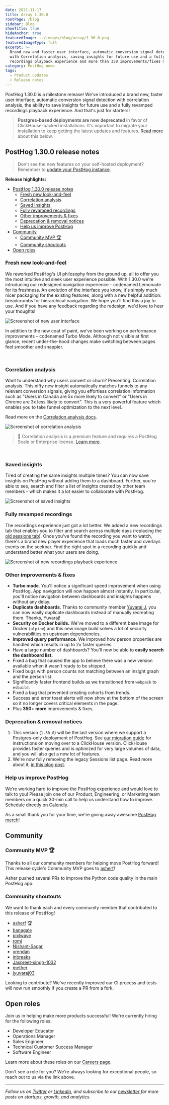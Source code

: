 ```yaml
---
date: 2021-11-17
title: Array 1.30.0
rootPage: /blog
sidebar: Blog
showTitle: true
hideAnchor: true
featuredImage: ../images/blog/array/1-30-0.png
featuredImageType: full
excerpt: >-
  Brand new and faster user interface, automatic conversion signal detection
  with Correlation analysis, saving insights for future use and a fully revamped
  recordings playback experience and more than 350 improvements/fixes more.
category: PostHog news
tags:
  - Product updates
  - Release notes
---
```


PostHog 1.30.0 is a milestone release! We've introduced a brand new, faster user interface, automatic conversion signal detection with correlation analysis, the ability to save insights for future use and a fully revamped recordings playback experience. And that's just for starters!

<blockquote class='warning-note'>
<b>Postgres-based deployments are now deprecated</b> in favor of ClickHouse-backed installations. It's important to migrate your installation to keep getting the latest updates and features. <a href="#deprecation--removal-notices">Read more</a> about this below.
</blockquote>

## PostHog 1.30.0 release notes

> Don't see the new features on your self-hosted deployment? Remember to [update your PostHog instance](/docs/runbook/upgrading-posthog).

**Release highlights:**

- [PostHog 1.30.0 release notes](#posthog-1300-release-notes)
  - [Fresh new look-and-feel](#fresh-new-look-and-feel)
  - [Correlation analysis](#correlation-analysis)
  - [Saved insights](#saved-insights)
  - [Fully revamped recordings](#fully-revamped-recordings)
  - [Other improvements \& fixes](#other-improvements--fixes)
  - [Deprecation \& removal notices](#deprecation--removal-notices)
  - [Help us improve PostHog](#help-us-improve-posthog)
- [Community](#community)
  - [Community MVP 🏆](#community-mvp-)
  - [Community shoutouts](#community-shoutouts)
- [Open roles](#open-roles)

### Fresh new look-and-feel

We reworked PostHog's UI philosophy from the ground up, all to offer you the most intuitive and sleek user experience possible. With 1.30.0 we're introducing our redesigned navigation experience – codenamed Lemonade for its freshness. An evolution of the interface you know, it's simply much nicer packaging for the existing features, along with a new helpful addition: breadcrumbs for hierarchical navigation. We hope you'll find this a joy to use. And if you have any feedback regarding the redesign, we'd love to hear your thoughts!

<img src="https://posthog-static-files.s3.us-east-2.amazonaws.com/Website-Assets/Array/1_30_0-lemonade.png" alt="Screenshot of new user interface" />

In addition to the new coat of paint, we've been working on performance improvements – codenamed Turbo Mode. Although not visible at first glance, recent under-the-hood changes make switching between pages feel smoother and snappier.

<br />

### Correlation analysis

Want to understand why users convert or churn? Presenting: Correlation analysis. This nifty new insight automatically matches funnels to any relevant conversion signals, giving you effortless correlation information such as "Users in Canada are 5x more likely to convert" or "Users in Chrome are 3x less likely to convert". This is a very powerful feature which enables you to take funnel optimization to the next level.

Read more on the [Correlation analysis docs](/docs/user-guides/correlation).

<img src="https://posthog-static-files.s3.us-east-2.amazonaws.com/Website-Assets/Array/1_30_0-correlation.png" alt="Screenshot of correlation analysis" />

> 🎁 Correlation analysis is a premium feature and requires a PostHog Scale or Enterprise license. [Learn more](/pricing).

<br />

### Saved insights

Tired of creating the same insights multiple times? You can now save insights on PostHog without adding them to a dashboard. Further, you're able to see, search and filter a list of insights created by other team members - which makes it a lot easier to collaborate with PostHog.

<img src="https://posthog-static-files.s3.us-east-2.amazonaws.com/Website-Assets/Array/1_30_0-saved-insights.png" alt="Screenshot of saved insights" />

<br />

### Fully revamped recordings

The recordings experience just got a lot better. We added a new recordings tab that enables you to filter and search across multiple days (replacing the [old sessions tab](/blog/sessions-removal)). Once you've found the recording you want to watch, there's a brand new player experience that loads much faster and overlays events on the seekbar. Find the right spot in a recording quickly and understand better what your users are doing.

<img src="https://posthog-static-files.s3.us-east-2.amazonaws.com/Website-Assets/Array/1_30_0-recordings.png" alt="Screenshot of new recordings playback experience" />

<br />

### Other improvements & fixes

-   **Turbo mode**. You'll notice a significant speed improvement when using PostHog. App navigation will now happen almost instantly. In particular, you'll notice navigation between dashboards and insights happens without any delay.
-   **Duplicate dashboards**. Thanks to community member [Yuvaraj J](https://github.com/PostHog/posthog/pull/6476), you can now easily duplicate dashboards instead of manually recreating them. Thanks, Yuvaraj!
-   **Security on Docker builds.** We've moved to a different base image for Docker (`alpine`) and this new image build solves a lot of security vulnerabilities on upstream dependencies.
-   **Improved query performance**. We improved how person properties are handled which results in up to 2x faster queries.
-   Have a large number of dashboards? You'll now be able to **easily search the dashboard list.**
-   Fixed a bug that caused the app to believe there was a new version available when it wasn't ready to be shipped.
-   Fixed bugs with person counts not matching between an insight graph and the person list.
-   Significantly faster frontend builds as we transitioned from `webpack` to `esbuild`.
-   Fixed a bug that prevented creating cohorts from trends.
-   Success and error toast alerts will now show at the bottom of the screen so it no longer covers critical elements in the page.
-   Plus **350+ more** improvements & fixes.

### Deprecation & removal notices

1. This version (`1.30.0`) will be the last version where we support a Postgres-only deployment of PostHog. See [our migration guide](/docs/migrate/migrate-between-posthog-instances) for instructions on moving over to a ClickHouse version. ClickHouse provides faster queries and is optimized for very large volumes of data, and you will also get a new lot of features.
2. We're now fully removing the legacy Sessions list page. Read more about it, [in this blog post](/blog/sessions-removal).

### Help us improve PostHog

We’re working hard to improve the PostHog experience and would love to talk to you! Please join one of our Product, Engineering, or Marketing team members on a quick 30-min call to help us understand how to improve. Schedule directly [on Calendly](https://calendly.com/posthog-feedback).

As a small thank you for your time, we're giving away awesome [PostHog merch](https://merch.posthog.com)!

## Community

### Community MVP 🏆

Thanks to all our community members for helping move PostHog forward! This release cycle's Community MVP goes to [asherf](https://github.com/asherf)!

Asher pushed several PRs to improve the Python code quality in the main PostHog app.

### Community shoutouts

We want to thank each and every community member that contributed to this release of PostHog!

-   [asherf](https://github.com/asherf) 🏆
-   [banagale](https://github.com/banagale)
-   [pixlwave](https://github.com/pixlwave)
-   [romj](https://github.com/romj)
-   [Nishant-Sagar](https://github.com/Nishant-Sagar)
-   [xrendan](https://github.com/xrendan)
-   [inbreaks](https://github.com/inbreaks)
-   [Jaspreet-singh-1032](https://github.com/Jaspreet-singh-1032)
-   [mether](https://github.com/mether)
-   [jyuvaraj03](https://github.com/jyuvaraj03)

Looking to contribute? We've recently improved our CI process and tests will now run smoothly if you create a PR from a fork.

## Open roles

Join us in helping make more products successful! We're currently hiring for the following roles:

-   Developer Educator
-   Operations Manager
-   Sales Engineer
-   Technical Customer Success Manager
-   Software Engineer

Learn more about these roles on our [Careers page](https://posthog.com/careers).

Don't see a role for you? We're always looking for exceptional people, so reach out to us via the link above.

<hr/>

_Follow us on [Twitter](https://twitter.com/PostHog) or [LinkedIn](https://linkedin.com/company/posthog), and subscribe to our [newsletter](https://posthog.com/newsletter) for more posts on startups, growth, and analytics._

<ArrayCTA />
